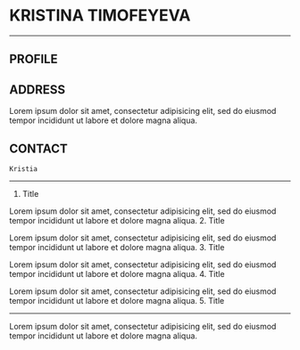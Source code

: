 # KRISTINA TIMOFEYEVA

***

## PROFILE

## ADDRESS

Lorem ipsum dolor sit amet, consectetur adipisicing elit, sed do eiusmod tempor incididunt ut labore et dolore magna aliqua.

## CONTACT

`Kristia`
***

1.  Title

Lorem ipsum dolor sit amet, consectetur adipisicing elit, sed do eiusmod tempor incididunt ut labore et dolore magna aliqua.
2. Title

Lorem ipsum dolor sit amet, consectetur adipisicing elit, sed do eiusmod tempor incididunt ut labore et dolore magna aliqua.
3. Title

Lorem ipsum dolor sit amet, consectetur adipisicing elit, sed do eiusmod tempor incididunt ut labore et dolore magna aliqua.
4. Title

Lorem ipsum dolor sit amet, consectetur adipisicing elit, sed do eiusmod tempor incididunt ut labore et dolore magna aliqua.
5. Title

***
Lorem ipsum dolor sit amet, consectetur adipisicing elit, sed do eiusmod tempor incididunt ut labore et dolore magna aliqua.



